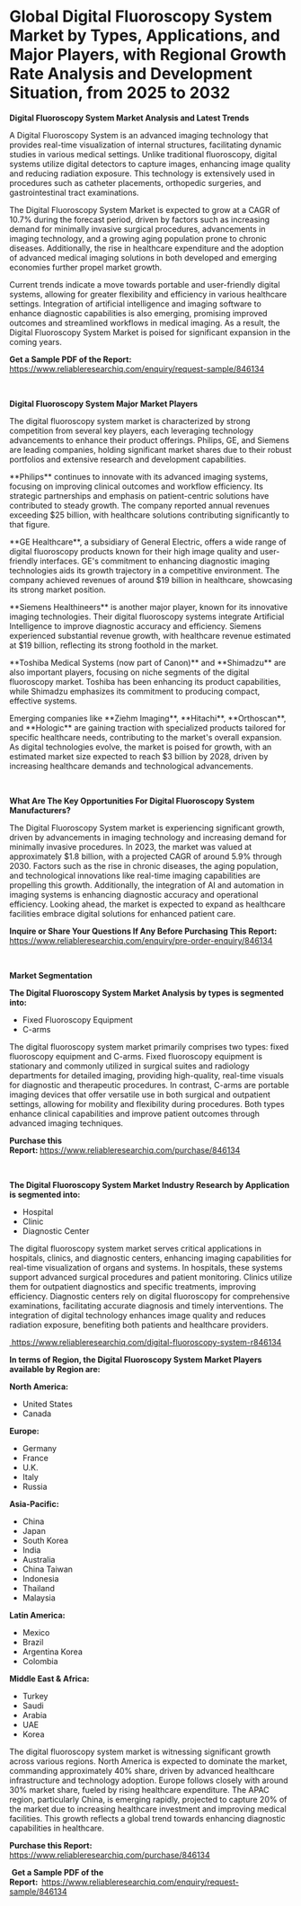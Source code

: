 <p><h1>Global Digital Fluoroscopy System Market by Types, Applications, and Major Players, with Regional Growth Rate Analysis and Development Situation, from 2025 to 2032</h1></p><p><strong>Digital Fluoroscopy System Market Analysis and Latest Trends</strong></p>
<p><p>A Digital Fluoroscopy System is an advanced imaging technology that provides real-time visualization of internal structures, facilitating dynamic studies in various medical settings. Unlike traditional fluoroscopy, digital systems utilize digital detectors to capture images, enhancing image quality and reducing radiation exposure. This technology is extensively used in procedures such as catheter placements, orthopedic surgeries, and gastrointestinal tract examinations.</p><p>The Digital Fluoroscopy System Market is expected to grow at a CAGR of 10.7% during the forecast period, driven by factors such as increasing demand for minimally invasive surgical procedures, advancements in imaging technology, and a growing aging population prone to chronic diseases. Additionally, the rise in healthcare expenditure and the adoption of advanced medical imaging solutions in both developed and emerging economies further propel market growth. </p><p>Current trends indicate a move towards portable and user-friendly digital systems, allowing for greater flexibility and efficiency in various healthcare settings. Integration of artificial intelligence and imaging software to enhance diagnostic capabilities is also emerging, promising improved outcomes and streamlined workflows in medical imaging. As a result, the Digital Fluoroscopy System Market is poised for significant expansion in the coming years.</p></p>
<p><strong>Get a Sample PDF of the Report:&nbsp;</strong> <a href="https://www.reliableresearchiq.com/enquiry/request-sample/846134?utm_campaign=1900&utm_medium=2&utm_source=Github&utm_content=ia&utm_term=13042025&utm_id=digital-fluoroscopy-system">https://www.reliableresearchiq.com/enquiry/request-sample/846134</a></p>
<p>&nbsp;</p>
<p><strong>Digital Fluoroscopy System Major Market Players</strong></p>
<p><p>The digital fluoroscopy system market is characterized by strong competition from several key players, each leveraging technology advancements to enhance their product offerings. Philips, GE, and Siemens are leading companies, holding significant market shares due to their robust portfolios and extensive research and development capabilities.</p><p>**Philips** continues to innovate with its advanced imaging systems, focusing on improving clinical outcomes and workflow efficiency. Its strategic partnerships and emphasis on patient-centric solutions have contributed to steady growth. The company reported annual revenues exceeding $25 billion, with healthcare solutions contributing significantly to that figure.</p><p>**GE Healthcare**, a subsidiary of General Electric, offers a wide range of digital fluoroscopy products known for their high image quality and user-friendly interfaces. GE's commitment to enhancing diagnostic imaging technologies aids its growth trajectory in a competitive environment. The company achieved revenues of around $19 billion in healthcare, showcasing its strong market position.</p><p>**Siemens Healthineers** is another major player, known for its innovative imaging technologies. Their digital fluoroscopy systems integrate Artificial Intelligence to improve diagnostic accuracy and efficiency. Siemens experienced substantial revenue growth, with healthcare revenue estimated at $19 billion, reflecting its strong foothold in the market.</p><p>**Toshiba Medical Systems (now part of Canon)** and **Shimadzu** are also important players, focusing on niche segments of the digital fluoroscopy market. Toshiba has been enhancing its product capabilities, while Shimadzu emphasizes its commitment to producing compact, effective systems.</p><p>Emerging companies like **Ziehm Imaging**, **Hitachi**, **Orthoscan**, and **Hologic** are gaining traction with specialized products tailored for specific healthcare needs, contributing to the market's overall expansion. As digital technologies evolve, the market is poised for growth, with an estimated market size expected to reach $3 billion by 2028, driven by increasing healthcare demands and technological advancements.</p></p>
<p>&nbsp;</p>
<p><strong>What Are The Key Opportunities For Digital Fluoroscopy System Manufacturers?</strong></p>
<p><p>The Digital Fluoroscopy System market is experiencing significant growth, driven by advancements in imaging technology and increasing demand for minimally invasive procedures. In 2023, the market was valued at approximately $1.8 billion, with a projected CAGR of around 5.9% through 2030. Factors such as the rise in chronic diseases, the aging population, and technological innovations like real-time imaging capabilities are propelling this growth. Additionally, the integration of AI and automation in imaging systems is enhancing diagnostic accuracy and operational efficiency. Looking ahead, the market is expected to expand as healthcare facilities embrace digital solutions for enhanced patient care.</p></p>
<p><strong>Inquire or Share Your Questions If Any Before Purchasing This Report:</strong> <a href="https://www.reliableresearchiq.com/enquiry/pre-order-enquiry/846134?utm_campaign=1900&utm_medium=2&utm_source=Github&utm_content=ia&utm_term=13042025&utm_id=digital-fluoroscopy-system">https://www.reliableresearchiq.com/enquiry/pre-order-enquiry/846134</a></p>
<p>&nbsp;</p>
<p><strong>Market Segmentation</strong></p>
<p><strong>The Digital Fluoroscopy System Market Analysis by types is segmented into:</strong></p>
<p><ul><li>Fixed Fluoroscopy Equipment</li><li>C-arms</li></ul></p>
<p><p>The digital fluoroscopy system market primarily comprises two types: fixed fluoroscopy equipment and C-arms. Fixed fluoroscopy equipment is stationary and commonly utilized in surgical suites and radiology departments for detailed imaging, providing high-quality, real-time visuals for diagnostic and therapeutic procedures. In contrast, C-arms are portable imaging devices that offer versatile use in both surgical and outpatient settings, allowing for mobility and flexibility during procedures. Both types enhance clinical capabilities and improve patient outcomes through advanced imaging techniques.</p></p>
<p><strong>Purchase this Report:&nbsp;</strong><a href="https://www.reliableresearchiq.com/purchase/846134?utm_campaign=1900&utm_medium=2&utm_source=Github&utm_content=ia&utm_term=13042025&utm_id=digital-fluoroscopy-system">https://www.reliableresearchiq.com/purchase/846134</a></p>
<p>&nbsp;</p>
<p><strong>The Digital Fluoroscopy System Market Industry Research by Application is segmented into:</strong></p>
<p><ul><li>Hospital</li><li>Clinic</li><li>Diagnostic Center</li></ul></p>
<p><p>The digital fluoroscopy system market serves critical applications in hospitals, clinics, and diagnostic centers, enhancing imaging capabilities for real-time visualization of organs and systems. In hospitals, these systems support advanced surgical procedures and patient monitoring. Clinics utilize them for outpatient diagnostics and specific treatments, improving efficiency. Diagnostic centers rely on digital fluoroscopy for comprehensive examinations, facilitating accurate diagnosis and timely interventions. The integration of digital technology enhances image quality and reduces radiation exposure, benefiting both patients and healthcare providers.</p></p>
<p><a href="https://www.reliableresearchiq.com/digital-fluoroscopy-system-r846134?utm_campaign=1900&utm_medium=2&utm_source=Github&utm_content=ia&utm_term=13042025&utm_id=digital-fluoroscopy-system">&nbsp;https://www.reliableresearchiq.com/digital-fluoroscopy-system-r846134</a></p>
<p><strong>In terms of Region, the Digital Fluoroscopy System Market Players available by Region are:</strong></p>
<p>
    <p> <strong> North America: </strong>
        <ul>
            <li>United States</li>
            <li>Canada</li>
        </ul>
        </p> 
    <p> <strong> Europe: </strong>
        <ul>
            <li>Germany</li>
            <li>France</li>
            <li>U.K.</li>
            <li>Italy</li>
            <li>Russia</li>
        </ul>
        </p> 
    <p> <strong> Asia-Pacific: </strong>
        <ul>
            <li>China</li>
            <li>Japan</li>
            <li>South Korea</li>
            <li>India</li>
            <li>Australia</li>
            <li>China Taiwan</li>
            <li>Indonesia</li>
            <li>Thailand</li>
            <li>Malaysia</li>
        </ul>
        </p> 
    <p> <strong> Latin America: </strong>
        <ul>
            <li>Mexico</li>
            <li>Brazil</li>
            <li>Argentina Korea</li>
            <li>Colombia</li>
        </ul>
        </p> 
    <p> <strong> Middle East & Africa: </strong>
        <ul>
            <li>Turkey</li>
            <li>Saudi</li>
            <li>Arabia</li>
            <li>UAE</li>
            <li>Korea</li>
        </ul>
    </p>
    </p>
<p><p>The digital fluoroscopy system market is witnessing significant growth across various regions. North America is expected to dominate the market, commanding approximately 40% share, driven by advanced healthcare infrastructure and technology adoption. Europe follows closely with around 30% market share, fueled by rising healthcare expenditure. The APAC region, particularly China, is emerging rapidly, projected to capture 20% of the market due to increasing healthcare investment and improving medical facilities. This growth reflects a global trend towards enhancing diagnostic capabilities in healthcare.</p></p>
<p><strong>Purchase this Report: </strong><a href="https://www.reliableresearchiq.com/purchase/846134?utm_campaign=1900&utm_medium=2&utm_source=Github&utm_content=ia&utm_term=13042025&utm_id=digital-fluoroscopy-system">https://www.reliableresearchiq.com/purchase/846134</a></p>
<p>&nbsp;<strong>Get a Sample PDF of the Report:&nbsp;&nbsp;</strong><a href="https://www.reliableresearchiq.com/enquiry/request-sample/846134?utm_campaign=1900&utm_medium=2&utm_source=Github&utm_content=ia&utm_term=13042025&utm_id=digital-fluoroscopy-system">https://www.reliableresearchiq.com/enquiry/request-sample/846134</a></p>
<p><strong></strong></p>
<p><p></p><p></p><p></p></p>